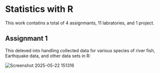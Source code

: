 # Statistics with R

This work contatins a total of 4 assignmants, 11 labratories, and 1 project. 

## Assignmant 1
This deleved into handling collected data for various species of river fish, Earthquake data, and other data sets in R:

![Screenshot 2025-05-22 151316](https://github.com/user-attachments/assets/a631395b-4ee5-431e-9861-d10de72addbc)
